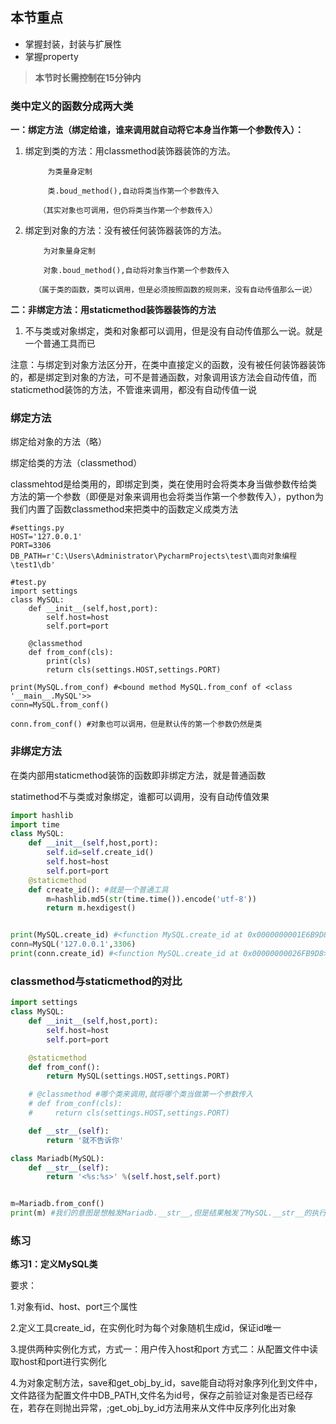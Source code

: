 ## 本节重点

* 掌握封装，封装与扩展性
* 掌握property

> **本节时长需控制在15分钟内**

### **类中定义的函数分成两大类**

**一：绑定方法（绑定给谁，谁来调用就自动将它本身当作第一个参数传入）：**

1. 绑定到类的方法：用classmethod装饰器装饰的方法。

   ```
        为类量身定制

        类.boud_method(),自动将类当作第一个参数传入

      （其实对象也可调用，但仍将类当作第一个参数传入）
   ```

2. 绑定到对象的方法：没有被任何装饰器装饰的方法。

   ```
       为对象量身定制

       对象.boud_method(),自动将对象当作第一个参数传入

     （属于类的函数，类可以调用，但是必须按照函数的规则来，没有自动传值那么一说）
   ```

**二：非绑定方法：用staticmethod装饰器装饰的方法**

1. 不与类或对象绑定，类和对象都可以调用，但是没有自动传值那么一说。就是一个普通工具而已

注意：与绑定到对象方法区分开，在类中直接定义的函数，没有被任何装饰器装饰的，都是绑定到对象的方法，可不是普通函数，对象调用该方法会自动传值，而staticmethod装饰的方法，不管谁来调用，都没有自动传值一说

### 绑定方法

绑定给对象的方法（略）

绑定给类的方法（classmethod）

classmehtod是给类用的，即绑定到类，类在使用时会将类本身当做参数传给类方法的第一个参数（即便是对象来调用也会将类当作第一个参数传入），python为我们内置了函数classmethod来把类中的函数定义成类方法

```
#settings.py
HOST='127.0.0.1'
PORT=3306
DB_PATH=r'C:\Users\Administrator\PycharmProjects\test\面向对象编程\test1\db'

#test.py
import settings
class MySQL:
    def __init__(self,host,port):
        self.host=host
        self.port=port

    @classmethod
    def from_conf(cls):
        print(cls)
        return cls(settings.HOST,settings.PORT)

print(MySQL.from_conf) #<bound method MySQL.from_conf of <class '__main__.MySQL'>>
conn=MySQL.from_conf()

conn.from_conf() #对象也可以调用，但是默认传的第一个参数仍然是类
```

### 非绑定方法

在类内部用staticmethod装饰的函数即非绑定方法，就是普通函数

statimethod不与类或对象绑定，谁都可以调用，没有自动传值效果

```py
import hashlib
import time
class MySQL:
    def __init__(self,host,port):
        self.id=self.create_id()
        self.host=host
        self.port=port
    @staticmethod
    def create_id(): #就是一个普通工具
        m=hashlib.md5(str(time.time()).encode('utf-8'))
        return m.hexdigest()


print(MySQL.create_id) #<function MySQL.create_id at 0x0000000001E6B9D8> #查看结果为普通函数
conn=MySQL('127.0.0.1',3306)
print(conn.create_id) #<function MySQL.create_id at 0x00000000026FB9D8> #查看结果为普通函数
```

### classmethod与staticmethod的对比

```py
import settings
class MySQL:
    def __init__(self,host,port):
        self.host=host
        self.port=port

    @staticmethod
    def from_conf():
        return MySQL(settings.HOST,settings.PORT)

    # @classmethod #哪个类来调用,就将哪个类当做第一个参数传入
    # def from_conf(cls):
    #     return cls(settings.HOST,settings.PORT)

    def __str__(self):
        return '就不告诉你'

class Mariadb(MySQL):
    def __str__(self):
        return '<%s:%s>' %(self.host,self.port)


m=Mariadb.from_conf()
print(m) #我们的意图是想触发Mariadb.__str__,但是结果触发了MySQL.__str__的执行，打印就不告诉你：
```

### 练习

**练习1：定义MySQL类**

要求：

1.对象有id、host、port三个属性

2.定义工具create\_id，在实例化时为每个对象随机生成id，保证id唯一

3.提供两种实例化方式，方式一：用户传入host和port 方式二：从配置文件中读取host和port进行实例化

4.为对象定制方法，save和get\_obj\_by\_id，save能自动将对象序列化到文件中，文件路径为配置文件中DB\_PATH,文件名为id号，保存之前验证对象是否已经存在，若存在则抛出异常，;get\_obj\_by\_id方法用来从文件中反序列化出对象

